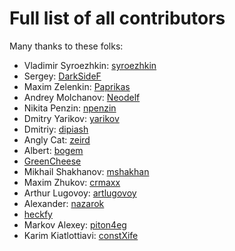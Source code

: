 # Full list of all contributors

Many thanks to these folks:

- Vladimir Syroezhkin: [syroezhkin](https://github.com/syroezhkin)
- Sergey: [DarkSideF](https://github.com/DarkSideF)
- Maxim Zelenkin: [Paprikas](https://github.com/Paprikas)
- Andrey Molchanov: [Neodelf](https://github.com/Neodelf)
- Nikita Penzin: [npenzin](https://github.com/npenzin)
- Dmitry Yarikov: [yarikov](https://github.com/yarikov)
- Dmitriy: [dipiash](https://github.com/dipiash)
- Angly Cat: [zeird](https://github.com/zeird)
- Albert: [bogem](https://github.com/bogem)
- [GreenCheese](https://github.com/GreenCheese)
- Mikhail Shakhanov: [mshakhan](https://github.com/mshakhan)
- Maxim Zhukov: [crmaxx](https://github.com/crmaxx)
- Аrthur Lugovoy: [artlugovoy](https://github.com/artlugovoy)
- Alexander: [nazarok](https://github.com/nazarok)
- [heckfy](https://github.com/heckfy)
- Markov Alexey: [piton4eg](https://github.com/piton4eg)
- Karim Kiatlottiavi: [constXife](https://github.com/constXife)
